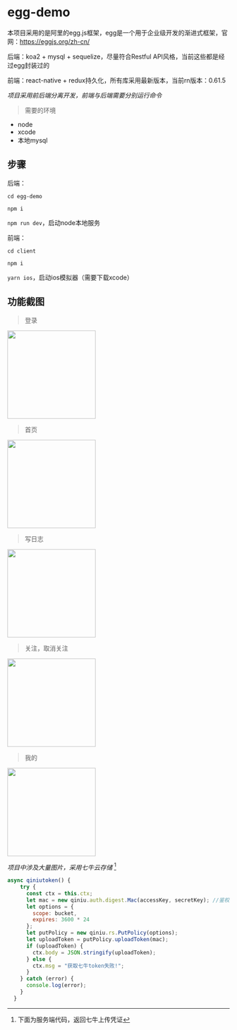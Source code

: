 # egg-demo
本项目采用的是阿里的egg.js框架，egg是一个用于企业级开发的渐进式框架，官网：<https://eggjs.org/zh-cn/>

后端：koa2 + mysql + sequelize，尽量符合Restful API风格，当前这些都是经过egg封装过的

前端：react-native + redux持久化，所有库采用最新版本，当前rn版本：0.61.5

_项目采用前后端分离开发，前端与后端需要分别运行命令_

>需要的环境
* node
* xcode
* 本地mysql

## 步骤

后端：

`cd egg-demo` 

`npm i` 

`npm run dev`，启动node本地服务

前端：

`cd client` 

`npm i` 

`yarn ios`，启动ios模拟器（需要下载xcode）

## 功能截图

>登录
<img src="http://q7w4bz19x.bkt.clouddn.com/image/egg1.gif" width="200px">

>首页
<img src="http://q7w4bz19x.bkt.clouddn.com/image/egg2.gif" width="200px">

>写日志
<img src="http://q7w4bz19x.bkt.clouddn.com/image/egg3.gif" width="200px">

>关注，取消关注
<img src="http://q7w4bz19x.bkt.clouddn.com/image/egg4.gif" width="200px">

>我的
<img src="http://q7w4bz19x.bkt.clouddn.com/image/egg5.gif" width="200px">

_项目中涉及大量图片，采用七牛云存储_ [^服务端代码]

[^服务端代码]: 下面为服务端代码，返回七牛上传凭证

```javascript
async qiniutoken() {
    try {
      const ctx = this.ctx;
      let mac = new qiniu.auth.digest.Mac(accessKey, secretKey); //鉴权对象
      let options = {
        scope: bucket,
        expires: 3600 * 24
      };
      let putPolicy = new qiniu.rs.PutPolicy(options);
      let uploadToken = putPolicy.uploadToken(mac);
      if (uploadToken) {
        ctx.body = JSON.stringify(uploadToken);
      } else {
        ctx.msg = "获取七牛token失败!";
      }
    } catch (error) {
      console.log(error);
    }
  }
 ```
